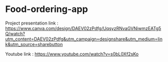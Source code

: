 # Food-ordering-app

Project presentation link : https://www.canva.com/design/DAEV02zPdfg/UqsyzRNvaGVNiwmzEATg5Q/watch?utm_content=DAEV02zPdfg&utm_campaign=designshare&utm_medium=link&utm_source=sharebutton


Youtube link : https://www.youtube.com/watch?v=s0bL0Xf2sKo
